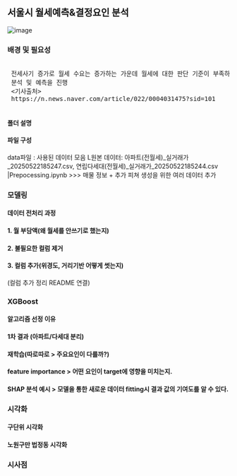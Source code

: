 ## 서울시 월세예측&결정요인 분석
![image](https://github.com/user-attachments/assets/0126b02e-6635-4df4-a5cc-69273b7ac8c6)


### 배경 및 필요성
<pre>

 전세사기 증가로 월세 수요는 증가하는 가운데 월세에 대한 판단 기준이 부족하다고 판단하여
 분석 및 예측을 진행
 <기사출처>
 https://n.news.naver.com/article/022/0004031475?sid=101
 </pre>
  

#### 폴더 설명

#### 파일 구성
data파일 : 사용된 데이터 모음 
L원본 데이터: 아파트(전월세)_실거래가_20250522185247.csv, 연립다세대(전월세)_실거래가_20250522185244.csv
|Prepocessing.ipynb  \>>> 매물 정보 + 추가 피쳐 생성을 위한 여러 데이터 추가

### 모델링

#### 데이터 전처리 과정

#### 1. 월 부담액(왜 월세를 안쓰기로 했는지)

#### 2. 불필요한 컬럼 제거

#### 3. 컬럼 추가(위경도, 거리기반 어떻게 썻는지)
 (컬럼 추가 정리 README 연결)

### XGBoost 

#### 알고리즘 선정 이유

#### 1차 결과 (아파트/다세대 분리)

#### 재학습(따로따로 > 주요요인이 다를까?)

#### feature importance > 어떤 요인이 target에 영향을 미치는지.

#### SHAP 분석 예시 > 모델을 통한 새로운 데이터 fitting시 결과 값의 기여도를 알 수 있다.

### 시각화

#### 구단위 시각화

#### 노원구만 법정동 시각화

### 시사점


